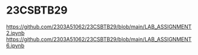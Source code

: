 # 23CSBTB29
https://github.com/2303A51062/23CSBTB29/blob/main/LAB_ASSIGNMENT2.ipynb
https://github.com/2303A51062/23CSBTB29/blob/main/LAB_ASSIGNMENT6.ipynb
